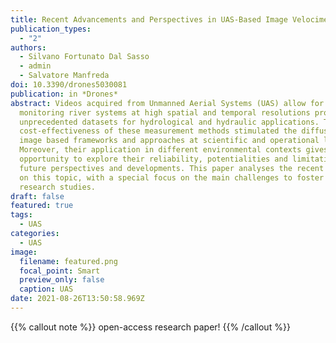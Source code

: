 ```yaml
---
title: Recent Advancements and Perspectives in UAS-Based Image Velocimetry
publication_types:
  - "2"
authors:
  - Silvano Fortunato Dal Sasso
  - admin
  - Salvatore Manfreda
doi: 10.3390/drones5030081
publication: in *Drones*
abstract: Videos acquired from Unmanned Aerial Systems (UAS) allow for
  monitoring river systems at high spatial and temporal resolutions providing
  unprecedented datasets for hydrological and hydraulic applications. The
  cost-effectiveness of these measurement methods stimulated the diffusion of
  image based frameworks and approaches at scientific and operational levels.
  Moreover, their application in different environmental contexts gives us the
  opportunity to explore their reliability, potentialities and limitations, and
  future perspectives and developments. This paper analyses the recent progress
  on this topic, with a special focus on the main challenges to foster future
  research studies.
draft: false
featured: true
tags:
  - UAS
categories:
  - UAS
image:
  filename: featured.png
  focal_point: Smart
  preview_only: false
  caption: UAS
date: 2021-08-26T13:50:58.969Z
---
```

{{% callout note %}}
open-access research paper!
{{% /callout %}}